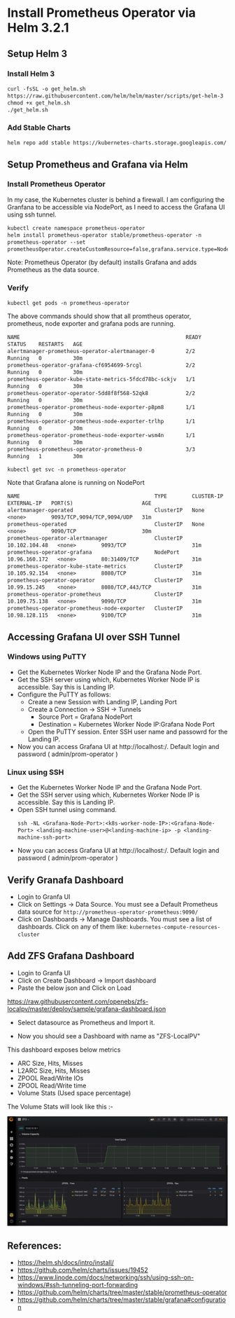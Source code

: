 # Install Prometheus Operator via Helm 3.2.1



## Setup Helm 3

### Install Helm 3
```
curl -fsSL -o get_helm.sh https://raw.githubusercontent.com/helm/helm/master/scripts/get-helm-3
chmod +x get_helm.sh
./get_helm.sh
```

### Add Stable Charts
```
helm repo add stable https://kubernetes-charts.storage.googleapis.com/
```

## Setup Prometheus and Grafana via Helm

### Install Prometheus Operator

In my case, the Kubernetes cluster is behind a firewall. I am configuring the Granfana to be accessible via NodePort, as I need to access the Grafana UI using ssh tunnel.

```
kubectl create namespace prometheus-operator
helm install prometheus-operator stable/prometheus-operator -n prometheus-operator --set prometheusOperator.createCustomResource=false,grafana.service.type=NodePort
```

Note: Prometheus Operator (by default) installs Grafana and adds Prometheus as the data source.

### Verify

```
kubectl get pods -n prometheus-operator
```

The above commands should show that all promtheus operator, prometheus, node exporter and grafana pods are running.

```
NAME                                                     READY   STATUS    RESTARTS   AGE
alertmanager-prometheus-operator-alertmanager-0          2/2     Running   0          30m
prometheus-operator-grafana-cf6954699-5rcgl              2/2     Running   0          30m
prometheus-operator-kube-state-metrics-5fdcd78bc-sckjv   1/1     Running   0          30m
prometheus-operator-operator-5dd8f8f568-52qk8            2/2     Running   0          30m
prometheus-operator-prometheus-node-exporter-p8pm8       1/1     Running   0          30m
prometheus-operator-prometheus-node-exporter-trlhp       1/1     Running   0          30m
prometheus-operator-prometheus-node-exporter-wsm4n       1/1     Running   0          30m
prometheus-prometheus-operator-prometheus-0              3/3     Running   1          30m
```

```
kubectl get svc -n prometheus-operator
```

Note that Grafana alone is running on NodePort

```
NAME                                           TYPE        CLUSTER-IP      EXTERNAL-IP   PORT(S)                      AGE
alertmanager-operated                          ClusterIP   None            <none>        9093/TCP,9094/TCP,9094/UDP   31m
prometheus-operated                            ClusterIP   None            <none>        9090/TCP                     30m
prometheus-operator-alertmanager               ClusterIP   10.102.104.48   <none>        9093/TCP                     31m
prometheus-operator-grafana                    NodePort    10.96.160.172   <none>        80:31409/TCP                 31m
prometheus-operator-kube-state-metrics         ClusterIP   10.105.92.154   <none>        8080/TCP                     31m
prometheus-operator-operator                   ClusterIP   10.99.15.245    <none>        8080/TCP,443/TCP             31m
prometheus-operator-prometheus                 ClusterIP   10.109.75.138   <none>        9090/TCP                     31m
prometheus-operator-prometheus-node-exporter   ClusterIP   10.98.128.115   <none>        9100/TCP                     31m
```

## Accessing Grafana UI over SSH Tunnel

### Windows using PuTTY

- Get the Kubernetes Worker Node IP and the Grafana Node Port.
- Get the SSH server using which, Kubernetes Worker Node IP is accessible. Say this is Landing IP.
- Configure the PuTTY as follows:
  - Create a new Session with Landing IP, Landing Port
  - Create a Connection -> SSH -> Tunnels
    - Source Port = Grafana NodePort
    - Destination = Kubernetes Worker Node IP:Grafana Node Port
  - Open the PuTTY session. Enter SSH user name and passowrd for the Landing IP.
- Now you can access Grafana UI at http://localhost:<Grafana-Node-Port>/. Default login and password ( admin/prom-operator )


### Linux using SSH

- Get the Kubernetes Worker Node IP and the Grafana Node Port.
- Get the SSH server using which, Kubernetes Worker Node IP is accessible. Say this is Landing IP.
- Open SSH tunnel using command.
  ```
  ssh -NL <Grafana-Node-Port>:<k8s-worker-node-IP>:<Grafana-Node-Port> <landing-machine-user>@<landing-machine-ip> -p <landing-machine-ssh-port>
  ```
- Now you can access Grafana UI at http://localhost:<Grafana-Node-Port>/. Default login and password ( admin/prom-operator )

## Verify Granafa Dashboard

- Login to Granfa UI
- Click on Settings -> Data Source. You must see a Default Prometheus data source for `http://prometheus-operator-prometheus:9090/`
- Click on Dashboards -> Manage Dashboards. You must see a list of dashboards. Click on any of them like: `kubernetes-compute-resources-cluster`

## Add ZFS Grafana Dashboard

- Login to Granfa UI
- Click on Create Dashboard -> Import dashboard
- Paste the below json and Click on Load

https://raw.githubusercontent.com/openebs/zfs-localpv/master/deploy/sample/grafana-dashboard.json

- Select datasource as Prometheus and Import it.

- Now you should see a Dashboard with name as "ZFS-LocalPV"

This dashboard exposes below metrics

- ARC Size, Hits, Misses
- L2ARC Size, Hits, Misses
- ZPOOL Read/Write IOs 
- ZPOOL Read/Write time
- Volume Stats (Used space percentage)

The Volume Stats will look like this :-

![Grafana](https://github.com/openebs/zfs-localpv/blob/master/deploy/sample/vol-stats.png)

## References:
- https://helm.sh/docs/intro/install/
- https://github.com/helm/charts/issues/19452
- https://www.linode.com/docs/networking/ssh/using-ssh-on-windows/#ssh-tunneling-port-forwarding
- https://github.com/helm/charts/tree/master/stable/prometheus-operator
- https://github.com/helm/charts/tree/master/stable/grafana#configuration
